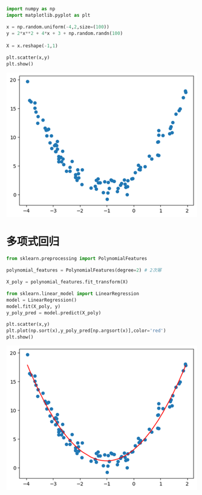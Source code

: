 ```python
import numpy as np
import matplotlib.pyplot as plt
```


```python
x = np.random.uniform(-4,2,size=(100))
y = 2*x**2 + 4*x + 3 + np.random.randn(100)

X = x.reshape(-1,1)
```


```python
plt.scatter(x,y)
plt.show()
```


    
![png](output_2_0.png)
    


# 多项式回归


```python
from sklearn.preprocessing import PolynomialFeatures
```


```python
polynomial_features = PolynomialFeatures(degree=2) # 2次幂
```


```python
X_poly = polynomial_features.fit_transform(X)
```


```python
from sklearn.linear_model import LinearRegression
model = LinearRegression()
model.fit(X_poly, y)
y_poly_pred = model.predict(X_poly)
```


```python
plt.scatter(x,y)
plt.plot(np.sort(x),y_poly_pred[np.argsort(x)],color='red')
plt.show()
```


    
![png](output_8_0.png)
    



```python

```
